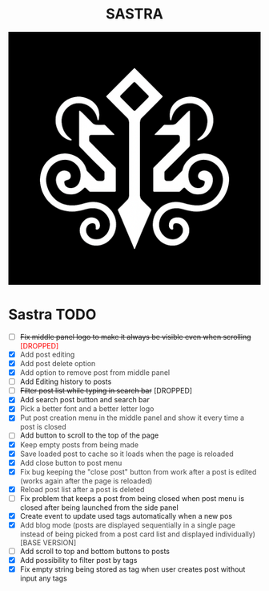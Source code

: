 <h1 align="center">SASTRA</h1>

![Sastra Logo](public/images/base_logo.png)

# Sastra TODO

- [ ] ~~Fix middle panel logo to make it always be visible even when scrolling~~ <span style="color:red">[DROPPED] </span>
- [x] <span style="color: #454545">Add post editing </span>
- [x] <span style="color: #454545">Add post delete option </span>
- [x] <span style="color: #454545">Add option to remove post from middle panel </span>
- [ ] Add Editing history to posts
- [ ] ~~Filter post list while typing in search bar~~ [DROPPED]
- [x] Add search post button and search bar
- [x] <span style="color: #454545">Pick a better font and a better letter logo </span>
- [x] <span style="color: #454545">Put post creation menu in the middle panel and show it every time a post is closed </span>
- [ ] Add button to scroll to the top of the page
- [x] <span style="color: #454545">Keep empty posts from being made </span>
- [x] <span style="color: #454545">Save loaded post to cache so it loads when the page is reloaded </span>
- [x] <span style="color: #454545">Add close button to post menu </span>
- [x] <span style="color: #454545">Fix bug keeping the "close post" button from work after a post is edited (works again after the page is reloaded) </span>
- [x] <span style="color: #454545">Reload post list after a post is deleted</span>
- [ ] Fix problem that keeps a post from being closed when post menu is closed after being launched from the side panel
- [x] Create event to update used tags automatically when a new pos<span style="color: #454545"></span>
- [x] <span style="color: #454545">Add blog mode (posts are displayed sequentially in a single page instead of being picked from a post card list and displayed individually) [BASE VERSION] </span>
- [ ] Add scroll to top and bottom buttons to posts
- [x] Add possibility to filter post by tags
- [x] Fix empty string being stored as tag when user creates post without input any tags
